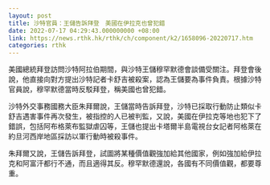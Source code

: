 ```yaml
---
layout: post
title: 沙特官員：王儲告訴拜登　美國在伊拉克也曾犯錯
date: 2022-07-17 04:29:43.000000000 +08:00
link: https://news.rthk.hk/rthk/ch/component/k2/1658096-20220717.htm
categories: rthk
---
```


美國總統拜登訪問沙特阿拉伯期間，與沙特王儲穆罕默德會談備受關注。拜登會後說，他直接向對方提出沙特記者卡舒吉被殺案，認為王儲要為事件負責。根據沙特官員說，穆罕默德當時反駁拜登，稱美國也曾犯錯。

沙特外交事務國務大臣朱拜爾說，王儲當時告訴拜登，沙特已採取行動防止類似卡舒吉遇害事件再次發生，被指控的人已被判監，又說，美國在伊拉克等地也犯下了錯誤，包括阿布格萊布監獄虐囚等，王儲也提出卡塔爾半島電視台女記者阿格萊在約旦河西岸地區採訪以軍行動時被殺事件。

朱拜爾又說，王儲告訴拜登，試圖將某種價值觀強加給其他國家，例如強加給伊拉克和阿富汗都行不通，而且適得其反。穆罕默德還說，各國有不同價值觀，都要尊重。
